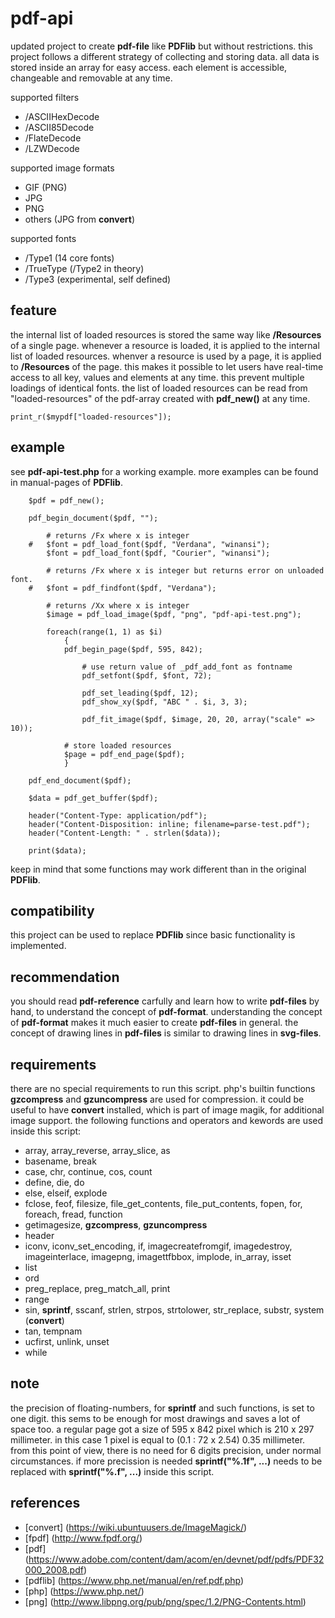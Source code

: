 # pdf-api

updated project to create **pdf-file** like **PDFlib** but without restrictions.
this project follows a different strategy of collecting and storing data.
all data is stored inside an array for easy access.
each element is accessible, changeable and removable at any time.

supported filters
* /ASCIIHexDecode
* /ASCII85Decode
* /FlateDecode
* /LZWDecode

supported image formats
* GIF (PNG)
* JPG
* PNG
* others (JPG from **convert**)

supported fonts
* /Type1 (14 core fonts)
* /TrueType (/Type2 in theory)
* /Type3 (experimental, self defined)

## feature ##

the internal list of loaded resources is stored the same way like **/Resources** of a single page.
whenever a resource is loaded, it is applied to the internal list of loaded resources.
whenver a resource is used by a page, it is applied to **/Resources** of the page.
this makes it possible to let users have real-time access to all key, values and elements at any time.
this prevent multiple loadings of identical fonts.
the list of loaded resources can be read from "loaded-resources" of the pdf-array created with **pdf_new()** at any time.

    print_r($mypdf["loaded-resources"]);

## example ##

see **pdf-api-test.php** for a working example.
more examples can be found in manual-pages of **PDFlib**.

		$pdf = pdf_new();

		pdf_begin_document($pdf, "");

			# returns /Fx where x is integer
		#	$font = pdf_load_font($pdf, "Verdana", "winansi");
			$font = pdf_load_font($pdf, "Courier", "winansi");

			# returns /Fx where x is integer but returns error on unloaded font.
		#	$font = pdf_findfont($pdf, "Verdana");

			# returns /Xx where x is integer
			$image = pdf_load_image($pdf, "png", "pdf-api-test.png");

			foreach(range(1, 1) as $i)
				{
				pdf_begin_page($pdf, 595, 842);

					# use return value of _pdf_add_font as fontname
					pdf_setfont($pdf, $font, 72);

					pdf_set_leading($pdf, 12);
					pdf_show_xy($pdf, "ABC " . $i, 3, 3);

					pdf_fit_image($pdf, $image, 20, 20, array("scale" => 10));

				# store loaded resources
				$page = pdf_end_page($pdf);
				}

		pdf_end_document($pdf);

		$data = pdf_get_buffer($pdf);

		header("Content-Type: application/pdf");
		header("Content-Disposition: inline; filename=parse-test.pdf");
		header("Content-Length: " . strlen($data));

		print($data);

keep in mind that some functions may work different than in the original **PDFlib**.

## compatibility ##

this project can be used to replace **PDFlib** since basic functionality is implemented.

## recommendation ##

you should read **pdf-reference** carfully and learn how to write **pdf-files** by hand, to understand the concept of **pdf-format**.
understanding the concept of **pdf-format** makes it much easier to create **pdf-files** in general.
the concept of drawing lines in **pdf-files** is similar to drawing lines in **svg-files**.

## requirements ##

there are no special requirements to run this script.
php's builtin functions **gzcompress** and **gzuncompress** are used for compression.
it could be useful to have **convert** installed, which is part of image magik, for additional image support.
the following functions and operators and kewords are used inside this script:

* array, array_reverse, array_slice, as
* basename, break
* case, chr, continue, cos, count
* define, die, do
* else, elseif, explode
* fclose, feof, filesize, file_get_contents, file_put_contents, fopen, for, foreach, fread, function
* getimagesize, **gzcompress**, **gzuncompress**
* header
* iconv, iconv_set_encoding, if, imagecreatefromgif, imagedestroy, imageinterlace, imagepng, imagettfbbox, implode, in_array, isset
* list
* ord
* preg_replace, preg_match_all, print
* range
* sin, **sprintf**, sscanf, strlen, strpos, strtolower, str_replace, substr, system (**convert**)
* tan, tempnam
* ucfirst, unlink, unset
* while

## note ##

the precision of floating-numbers, for **sprintf** and such functions, is set to one digit.
this sems to be enough for most drawings and saves a lot of space too.
a regular page got a size of 595 x 842 pixel which is 210 x 297 millimeter.
in this case 1 pixel is equal to (0.1 : 72 x 2.54) 0.35 millimeter.
from this point of view, there is no need for 6 digits precision, under normal circumstances.
if more precission is needed **sprintf("%.1f", ...)** needs to be replaced with **sprintf("%.f", ...)** inside this script.

## references ##

* [convert] (https://wiki.ubuntuusers.de/ImageMagick/)
* [fpdf] (http://www.fpdf.org/)
* [pdf] (https://www.adobe.com/content/dam/acom/en/devnet/pdf/pdfs/PDF32000_2008.pdf)
* [pdflib] (https://www.php.net/manual/en/ref.pdf.php)
* [php] (https://www.php.net/)
* [png] (http://www.libpng.org/pub/png/spec/1.2/PNG-Contents.html)

